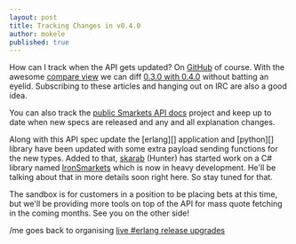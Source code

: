 ```yaml
---
layout: post
title: Tracking Changes in v0.4.0
author: mokele
published: true
---
```

How can I track when the API gets updated? On [GitHub][] of course. With the awesome 
[compare view][] we can diff [0.3.0 with 0.4.0][] without batting an eyelid. 
Subscribing to these articles and hanging out on IRC are also a good idea.

You can also track the [public Smarkets API docs][] project and keep up to date 
when new specs are released and any and all explanation changes.

Along with this API spec update the [erlang][] application and [python][] library 
have been updated with some extra payload sending functions for the new types. 
Added to that, [skarab][] (Hunter) has started work on a C# library named 
[IronSmarkets][] which is now in heavy development. He'll be talking about that 
in more details soon right here. So stay tuned for that.

The sandbox is for customers in a position to be placing bets at this time,
but we'll be providing more tools on top of the API for mass quote fetching 
in the coming months. See you on the other side!

/me goes back to organising [live #erlang release upgrades][]

[live #erlang release upgrades]: http://www.youtube.com/watch?v=O_HyZ5aW76c#t=1m4s
[IronSmarkets]: https://github.com/smarkets/IronSmarkets
[skarab]: https://github.com/skarab
[public Smarkets API Docs]: https://github.com/smarkets/smk_api_docs/commits/master
[GitHub]: https://github.com/smarkets
[compare view]: https://github.com/blog/612-introducing-github-compare-view
[0.3.0 with 0.4.0]: https://github.com/smarkets/smk_api_common/compare/v0.3.0...v0.4.0
